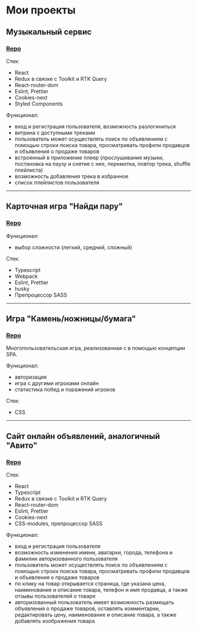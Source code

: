 #  Мои проекты

##	Музыкальный сервис

### [Repo](https://github.com/lokkib/Music-Service)

Стек:

* React
* Redux в связке с Toolkit и RTK Query
* React-router-dom 
* Eslint, Prettier 
* Cookies-next
* Styled Components

Функционал:

* вход и регистрация пользователя, возможность разлогиниться
* витрина с доступными треками
* пользователь может осуществлять поиск по объявлениям с помощью строки поиска товара, просматривать профили продавцов и объявления о продаже товаров
* встроенный в приложение плеер (прослушивание музыки, постановка на паузу и снятие с нее, перемотка, повтор трека, shuffle плейлиста)
* возможность добавления трека в избранное
* список плейлистов пользователя

***

## Карточная игра "Найди пару"

### [Repo](https://github.com/lokkib/Card-Game)



Функционал:
+ выбор сложности (легкий, средний, сложный)

Стек:
* Typescript
* Webpack
* Eslint, Prettier
* husky
* Препроцессор SASS

***

## Игра "Камень/ножницы/бумага"

### [Repo](https://github.com/lokkib/Game-Scissors-Rock-Paper)

Многопользовательская игра, реализованная с в помощью концепции SPA.

Функционал:
* авторизация
* игра с другими игроками онлайн
* статистика побед и поражений игроков

Стек:
* CSS

***

##	Сайт онлайн объявлений, аналогичный "Авито"

### [Repo](https://github.com/lokkib/Internet-service)

Стек:

* React
* Typescript
* Redux в связке с Toolkit и RTK Query
* React-router-dom 
* Eslint, Prettier 
* Cookies-next
* CSS-modules, препроцессор SASS

Функционал:

* вход и регистрация пользователя
* возможность изменения имени, аватарки, города, телефона и фамилии авторизованного пользователя
* пользователь может осуществлять поиск по объявлениям с помощью строки поиска товара, просматривать профили продавцов и объявления о продаже товаров
* по клику на товар открывается страница, где указана цена, наименование и описание товара, телефон и имя продавца, а также отзывы пользователей о товаре
* авторизованный пользователь имеет возможность размещать объявления о продаже товаров, оставлять комментарии, редактировать цену, наименование и описание товара, а также добавлять изображения товара

